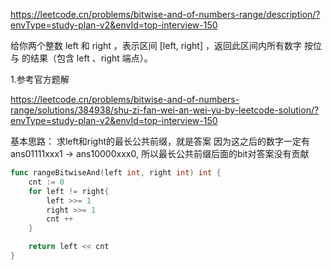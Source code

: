 https://leetcode.cn/problems/bitwise-and-of-numbers-range/description/?envType=study-plan-v2&envId=top-interview-150

给你两个整数 left 和 right ，表示区间 [left, right] ，返回此区间内所有数字 按位与 的结果（包含 left 、right 端点）。


1.参考官方题解

https://leetcode.cn/problems/bitwise-and-of-numbers-range/solutions/384938/shu-zi-fan-wei-an-wei-yu-by-leetcode-solution/?envType=study-plan-v2&envId=top-interview-150


基本思路： 求left和right的最长公共前缀，就是答案
因为这之后的数字一定有    ans01111xxx1 -> ans10000xxx0, 所以最长公共前缀后面的bit对答案没有贡献

```go
func rangeBitwiseAnd(left int, right int) int {
    cnt := 0
    for left != right{
        left >>= 1
        right >>= 1
        cnt ++
    }

    return left << cnt
}
```